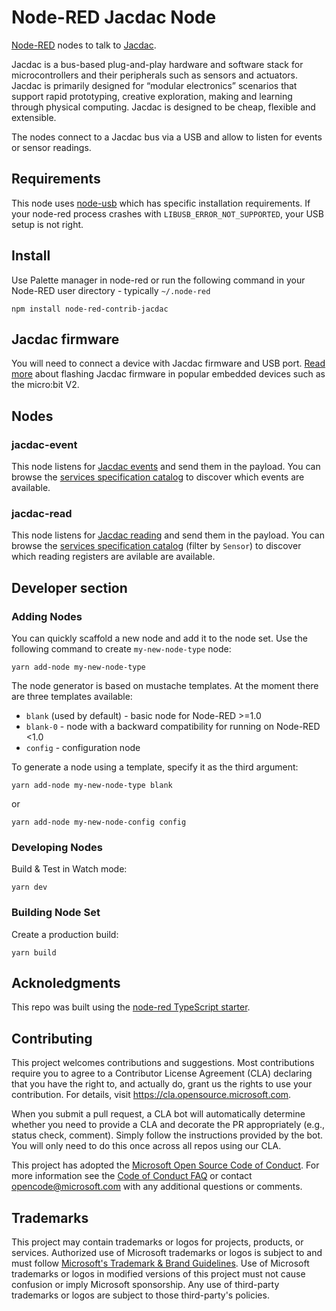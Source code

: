 # Node-RED Jacdac Node

[Node-RED](https://nodered.org) nodes to talk to [Jacdac](https://aka.ms/jacdac).

Jacdac is a bus-based plug-and-play hardware and software stack for microcontrollers and their peripherals such as sensors and actuators. Jacdac is primarily designed for “modular electronics” scenarios that support rapid prototyping, creative exploration, making and learning through physical computing. Jacdac is designed to be cheap, flexible and extensible.

The nodes connect to a Jacdac bus via a USB and allow to listen for events or sensor readings.

## Requirements

This node uses [node-usb](https://github.com/tessel/node-usb) which has specific installation requirements. If your node-red process crashes with 
``LIBUSB_ERROR_NOT_SUPPORTED``, your USB setup is not right.

## Install

Use Palette manager in node-red or run the following command in your Node-RED user directory - typically ``~/.node-red``

    npm install node-red-contrib-jacdac

## Jacdac firmware

You will need to connect a device with Jacdac firmware and USB port. [Read more](https://microsoft.github.io/jacdac-docs/clients/hardware/makecode/) about flashing Jacdac firmware in popular embedded devices such as the micro:bit V2.

## Nodes

### jacdac-event

This node listens for [Jacdac events](https://microsoft.github.io/jacdac-docs/reference/protocol#events) and send them in the payload. 
You can browse the [services specification catalog](https://microsoft.github.io/jacdac-docs/services/) to discover which events are available.

### jacdac-read

This node listens for [Jacdac reading](https://microsoft.github.io/jacdac-docs/reference/protocol#registers) and send them in the payload. 
You can browse the [services specification catalog](https://microsoft.github.io/jacdac-docs/services/) (filter by ``Sensor``) to discover which reading registers are avilable are available.

## Developer section
### Adding Nodes

You can quickly scaffold a new node and add it to the node set. Use the following command to create `my-new-node-type` node:

```
yarn add-node my-new-node-type
```

The node generator is based on mustache templates. At the moment there are three templates available:

- `blank` (used by default) - basic node for Node-RED >=1.0
- `blank-0` - node with a backward compatibility for running on Node-RED <1.0
- `config` - configuration node

To generate a node using a template, specify it as the third argument:

```
yarn add-node my-new-node-type blank
```

or

```
yarn add-node my-new-node-config config
```

### Developing Nodes

Build & Test in Watch mode:

```
yarn dev
```

### Building Node Set

Create a production build:

```
yarn build
```

## Acknoledgments

This repo was built using the [node-red TypeScript starter](https://github.com/alexk111/node-red-node-typescript-starter).

## Contributing

This project welcomes contributions and suggestions.  Most contributions require you to agree to a
Contributor License Agreement (CLA) declaring that you have the right to, and actually do, grant us
the rights to use your contribution. For details, visit https://cla.opensource.microsoft.com.

When you submit a pull request, a CLA bot will automatically determine whether you need to provide
a CLA and decorate the PR appropriately (e.g., status check, comment). Simply follow the instructions
provided by the bot. You will only need to do this once across all repos using our CLA.

This project has adopted the [Microsoft Open Source Code of Conduct](https://opensource.microsoft.com/codeofconduct/).
For more information see the [Code of Conduct FAQ](https://opensource.microsoft.com/codeofconduct/faq/) or
contact [opencode@microsoft.com](mailto:opencode@microsoft.com) with any additional questions or comments.

## Trademarks

This project may contain trademarks or logos for projects, products, or services. Authorized use of Microsoft 
trademarks or logos is subject to and must follow 
[Microsoft's Trademark & Brand Guidelines](https://www.microsoft.com/en-us/legal/intellectualproperty/trademarks/usage/general).
Use of Microsoft trademarks or logos in modified versions of this project must not cause confusion or imply Microsoft sponsorship.
Any use of third-party trademarks or logos are subject to those third-party's policies.
